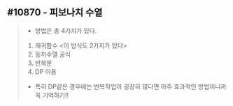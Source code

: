 #10870 - 피보나치 수열
---------------------
> + 방법은 총 4가지가 있다.
> 1. 재귀함수 <이 방식도 2가지가 있다>
> 2. 등차수열 공식
> 3. 반복문
> 4. DP 이용
> + 특히 DP같은 경우에는 반복작업이 굉장히 많다면 아주 효과적인 방법이니까 꼭 기억하기!!